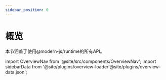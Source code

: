 ```yaml
---
sidebar_position: 0
---
```


# 概览
本节涵盖了使用@modern-js/runtime的所有API。

import OverviewNav from '@site/src/components/OverviewNav';
import sidebarData from '@site/plugins/overview-loader!@site/plugins/overview-data.json';

<OverviewNav cards={sidebarData.docsSidebars.apisRuntimeSidebar} />

